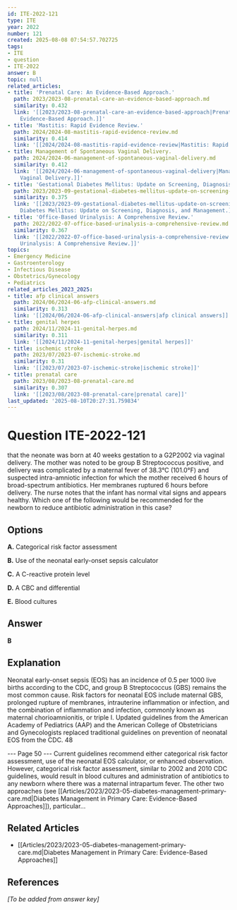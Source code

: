 ```yaml
---
id: ITE-2022-121
type: ITE
year: 2022
number: 121
created: 2025-08-08 07:54:57.702725
tags:
- ITE
- question
- ITE-2022
answer: B
topic: null
related_articles:
- title: 'Prenatal Care: An Evidence-Based Approach.'
  path: 2023/2023-08-prenatal-care-an-evidence-based-approach.md
  similarity: 0.432
  link: '[[2023/2023-08-prenatal-care-an-evidence-based-approach|Prenatal Care: An
    Evidence-Based Approach.]]'
- title: 'Mastitis: Rapid Evidence Review.'
  path: 2024/2024-08-mastitis-rapid-evidence-review.md
  similarity: 0.414
  link: '[[2024/2024-08-mastitis-rapid-evidence-review|Mastitis: Rapid Evidence Review.]]'
- title: Management of Spontaneous Vaginal Delivery.
  path: 2024/2024-06-management-of-spontaneous-vaginal-delivery.md
  similarity: 0.412
  link: '[[2024/2024-06-management-of-spontaneous-vaginal-delivery|Management of Spontaneous
    Vaginal Delivery.]]'
- title: 'Gestational Diabetes Mellitus: Update on Screening, Diagnosis, and Management.'
  path: 2023/2023-09-gestational-diabetes-mellitus-update-on-screening-diagnosis.md
  similarity: 0.375
  link: '[[2023/2023-09-gestational-diabetes-mellitus-update-on-screening-diagnosis|Gestational
    Diabetes Mellitus: Update on Screening, Diagnosis, and Management.]]'
- title: 'Office-Based Urinalysis: A Comprehensive Review.'
  path: 2022/2022-07-office-based-urinalysis-a-comprehensive-review.md
  similarity: 0.367
  link: '[[2022/2022-07-office-based-urinalysis-a-comprehensive-review|Office-Based
    Urinalysis: A Comprehensive Review.]]'
topics:
- Emergency Medicine
- Gastroenterology
- Infectious Disease
- Obstetrics/Gynecology
- Pediatrics
related_articles_2023_2025:
- title: afp clinical answers
  path: 2024/06/2024-06-afp-clinical-answers.md
  similarity: 0.313
  link: '[[2024/06/2024-06-afp-clinical-answers|afp clinical answers]]'
- title: genital herpes
  path: 2024/11/2024-11-genital-herpes.md
  similarity: 0.311
  link: '[[2024/11/2024-11-genital-herpes|genital herpes]]'
- title: ischemic stroke
  path: 2023/07/2023-07-ischemic-stroke.md
  similarity: 0.31
  link: '[[2023/07/2023-07-ischemic-stroke|ischemic stroke]]'
- title: prenatal care
  path: 2023/08/2023-08-prenatal-care.md
  similarity: 0.307
  link: '[[2023/08/2023-08-prenatal-care|prenatal care]]'
last_updated: '2025-08-10T20:27:31.759834'
---
```


# Question ITE-2022-121

that the neonate was born at 40 weeks gestation to a G2P2002 via vaginal delivery. The mother was noted to be group B Streptococcus  positive, and delivery was complicated by a maternal fever of 38.3°C (101.0°F) and suspected intra-amniotic infection for which the mother received 6 hours of broad-spectrum antibiotics. Her membranes ruptured 6 hours before delivery. The nurse notes that the infant has normal vital signs and appears healthy. Which one of the following would be recommended for the newborn to reduce antibiotic administration in this case?

## Options

**A.** Categorical risk factor assessment

**B.** Use of the neonatal early-onset sepsis calculator

**C.** A C-reactive protein level

**D.** A CBC and differential

**E.** Blood cultures

## Answer

**B**

## Explanation

Neonatal early-onset sepsis (EOS) has an incidence of 0.5 per 1000 live births according to the CDC, and
group B Streptococcus  (GBS) remains the most common cause. Risk factors for neonatal EOS include
maternal GBS, prolonged rupture of membranes, intrauterine inflammation or infection, and the
combination of inflammation and infection, commonly known as maternal chorioamnionitis, or triple I.
Updated guidelines from the American Academy of Pediatrics (AAP) and the American College of
Obstetricians and Gynecologists replaced traditional guidelines on prevention of neonatal EOS from the
CDC.
48

--- Page 50 ---
Current guidelines recommend either categorical risk factor assessment, use of the neonatal EOS
calculator, or enhanced observation. However, categorical risk factor assessment, similar to 2002 and 2010
CDC guidelines, would result in blood cultures and administration of antibiotics to any newborn where
there was a maternal intrapartum fever.
The other two approaches (see [[Articles/2023/2023-05-diabetes-management-primary-care.md|Diabetes Management in Primary Care: Evidence-Based Approaches]]), particular...



## Related Articles

- [[Articles/2023/2023-05-diabetes-management-primary-care.md|Diabetes Management in Primary Care: Evidence-Based Approaches]]

## References

*[To be added from answer key]*
